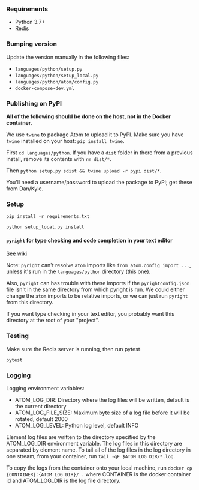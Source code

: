 ### Requirements
- Python 3.7+
- Redis

### Bumping version

Update the version manually in the following files:

- `languages/python/setup.py`
- `languages/python/setup_local.py`
- `languages/python/atom/config.py`
- `docker-compose-dev.yml`

### Publishing on PyPI

__All of the following should be done on the host, not in the Docker container__.

We use `twine` to package Atom to upload it to PyPI. Make sure you have `twine` installed on your host: `pip install twine`.

First `cd languages/python`. If you have a `dist` folder in there from a previous install, remove its contents with `rm dist/*`.

Then `python setup.py sdist && twine upload -r pypi dist/*`.

You'll need a username/password to upload the package to PyPI; get these from Dan/Kyle.

### Setup

```
pip install -r requirements.txt
```

```
python setup_local.py install
```

#### `pyright` for type checking and code completion in your text editor

[See wiki](https://github.com/elementary-robotics/wiki/wiki/Python-Code-Completion-and-Type-Checking-in-Text-Editors)

Note: `pyright` can't resolve `atom` imports like `from atom.config import ...`, unless it's run in the `languages/python` directory (this one).

Also, `pyright` can has trouble with these imports if the `pyrightconfig.json` file isn't in the same directory from which pyright is run. We could either change the `atom` imports to be relative imports, or we can just run `pyright` from this directory.

If you want type checking in your text editor, you probably want this directory at the root of your "project".

### Testing

Make sure the Redis server is running, then run pytest

```
pytest
```

### Logging

Logging environment variables:
- ATOM_LOG_DIR: Directory where the log files will be written, default is the current directory
- ATOM_LOG_FILE_SIZE: Maximum byte size of a log file before it will be rotated, default 2000
- ATOM_LOG_LEVEL: Python log level, default INFO

Element log files are written to the directory specified by the ATOM_LOG_DIR environment variable. The log files in this directory are separated by element name. To tail all of the log files in the log directory in one stream, from your container, run `tail -qF $ATOM_LOG_DIR/*.log`.

To copy the logs from the container onto your local machine, run `docker cp {CONTAINER}:{ATOM_LOG_DIR}/ .` where CONTAINER is the docker container id and ATOM_LOG_DIR is the log file directory.
